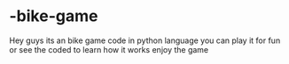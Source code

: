 # -bike-game
Hey guys its an bike game code in python language you can play it for fun or see the coded to learn how it works enjoy the game

